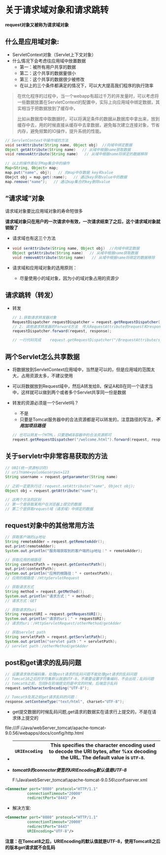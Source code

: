 # 关于请求域对象和请求跳转

**request对象又被称为请求域对象**

## 什么是应用域对象:

- ServletContext对象（Servlet上下文对象）
- 什么情况下会考虑往应用域中放置数据
  - 第一：被所有用户共享的数据
  - 第二：这个共享的数据量很小
  - 第三：这个共享的数据很少被修改
  - 在以上的三个条件都满足的情况下，可以大大提高我们程序的执行效率

> 在优化程序的过程中，当一个webapp有超过千万的并发量时，可以考虑将一些数据放置在ServletContext的配置中，实际上向应用域中绑定数据，其实相当于把数据放到了缓存中，
>
> 比如从数据库中取数据时，可以将满足条件的数据从数据库中拿出来，放到缓存中去，用的时候直接从缓存中去拿数据，避免每次建立连接对象，节省内存，避免频繁的IO操作，提升系统的性能。

```java
// ServletContext中操作域的方法
void serAttribute(String name, Object obj)  //向域中绑定数据
Object getAttribute(String name)   // 从域中根据name获取数据
void removeAttribute(String name)   // 从域中根据name将绑定的数据移除
    
// 以上的操作类似于Map集合中的操作
Map<String, Object> map;
map.put("name", obj);   // 向map中存数据 key和value
Obejct obj = map.get(:name);   // 通过key获取value中的数据
map.remove("name");   // 通过map集合的key删除value
```

## “请求域”对象

请求域对象要比应用域对象的寿命短很多

**请求域对象只在用户的一次请求中有效，一次请求结束了之后，这个请求域对象就销毁了**

- 请求域也有这三个方法

- ```java
  void serAttribute(String name, Object obj)  //向域中绑定数据
  Object getAttribute(String name)   // 从域中根据name获取数据
  void removeAttribute(String name)   // 从域中根据name将绑定的数据移除
  ```

- 请求域和应用域对象的选用原则：

  - 尽量使用小的域对象，因为小的域对象占用的资源少

## 请求跳转（转发）

- 转发

  ```java
  // 1.获取请求转发器对象
  RequestDispatcher requestDispatcher = request.getRequestDispatcher("转发的资源路径");
  // 2. 调用请求转发器的forward方法  传入RequestAttribute的request和response对象
  requestDispatcher.forward(request, response);
  ```

  

  ```java
  // 一行代码完成    request.getRequestDispatcher("/BrequestAttribute/sysTime").forward(request, response);
  ```

## 两个Servlet怎么共享数据

- 将数据放到ServletContext应用域中，当然是可以的，但是应用域的范围太大，占用资源太多，不建议使用

- 可以将数据放到Request域中，然后A转发给B，保证A和B在同一个请求当中，这样就可以做到两个或者多个Servlet共享同一份是数据

- 转发的资源必须是一个Servlet吗？

  - 不是
  - 只要是Tomcat服务器中的合法资源都是可以转发的，注意路径的写法，***不用加项目路径***

  ```java
  // 也可以转发一个HTML，只要是WEB容器中的合法资源即可
  request.getRequestDispatcher("/welcome.html").forward(request, response);
  ```

  

## 关于servletr中非常容易获取的方法

```java
// URI(统一资源标识符)
// uri?name=yuluo&userpws=123
String username = request.getparameter(String name)
    
// 之前一定是执行过：request.setAttribute("name", Object obj);
Object obj = request.getAttribute("name");

// 这两个方法的区别
// 第一个是获取某用户在浏览器上提交的数据
// 第二个是获取request域（请求域）中绑定的数据
```

## request对象中的其他常用方法

```java
// 获取客户端的ip地址
String remoteAdder = request.getRemoteAddr();
out.print(remoteAdder);
System.out.println("服务端获取到的客户端的ip地址：" + remoteAdder);

// 获取应用的根路径
String contextPath = request.getContextPath();
out.print(contextPath);
System.out.println("应用的根路径：" + contextPath);
// 应用的根路径：/HttpServletRequest

// 获取请求方式
String method = request.getMethod();
System.out.println("请求方式：" + method);
// 请求方式：GET

// 获取请求的uri
String requestURI = request.getRequestURI();
System.out.println("请求的uri：" + requestURI);
// 请求的uri：/HttpServletRequest/otherMethod/getAdder

// 获取servlet path
String servletPath = request.getServletPath();
System.out.println("servlet path：" + servletPath);
// servlet path：/otherMethod/getAdder
```

## post和get请求的乱码问题

```java
// 设置请求体的编码集，处理post请求的乱码问题不能处理get请求的乱码问题
// Tomcat10之后的字符集默认就是UTF-8，不需要设置字符集编码，不会出现；乱码问题
// tomcat9之前，包括9在前端提交的是中文的时候，后端显示乱码
request.setCharacterEncoding("UTF-8");

// Tomcat9及其之前get请求乱码的问题：
response.setConteneType("text/html", charset="UTF-8");
```

-  get提交数据的时候乱码问题,get请求的数据实在请求行上提交的，不是在请求体上提交的

  file:///F:/Java/webServer_tomcat/apache-tomcat-9.0.56/webapps/docs/config/http.html

- | `URIEncoding` | This specifies the character encoding used to decode the URI bytes, after %xx decoding the URL. The default value is `UTF-8`. |
  | ------------- | ------------------------------------------------------------ |

- ***tomcat9的connector便签的URIEncoding默认值是UTF-8***

  F:\Java\webServer_tomcat\apache-tomcat-9.0.56\conf\server.xml

```xml
<Connector port="8080" protocol="HTTP/1.1"
          connectionTimeout="20000"
          redirectPort="8443" />
```

- 解决方案:

```xml
<Connector port="8080" protocol="HTTP/1.1"
          connectionTimeout="20000"
          redirectPort="8443" 
          URIEncoding="UTF-8"/>
```

**注意：在Tomcat8之后，URIEncoding的默认值就是UTF-8，使用Tomcat8之后的版本get请求就不会乱码**

